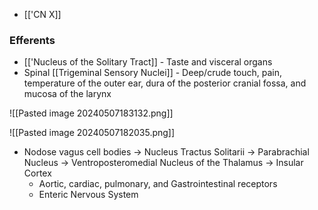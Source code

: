 - [['CN X]]
### Efferents
- [['Nucleus of the Solitary Tract]] - Taste and visceral organs
- Spinal [[Trigeminal Sensory Nuclei]] - Deep/crude touch, pain, temperature of the outer ear, dura of the posterior cranial fossa, and mucosa of the larynx

![[Pasted image 20240507183132.png]]

![[Pasted image 20240507182035.png]]

- Nodose vagus cell bodies -> Nucleus Tractus Solitarii -> Parabrachial Nucleus -> Ventroposteromedial Nucleus of the Thalamus -> Insular Cortex
	- Aortic, cardiac, pulmonary, and Gastrointestinal receptors
	- Enteric Nervous System